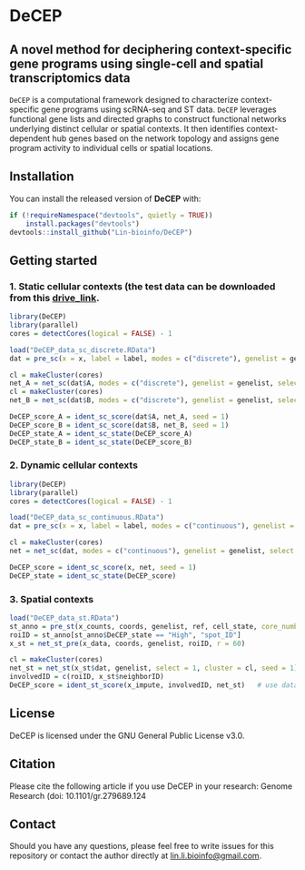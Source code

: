 # DeCEP

## A novel method for deciphering context-specific gene programs using single-cell and spatial transcriptomics data

`DeCEP` is a computational framework designed to characterize context-specific gene programs using scRNA-seq and ST data. `DeCEP` leverages functional gene lists and directed graphs to construct functional networks underlying distinct cellular or spatial contexts. It then identifies context-dependent hub genes based on the network topology and assigns gene program activity to individual cells or spatial locations.

## Installation
You can install the released version of **DeCEP** with:

```r
if (!requireNamespace("devtools", quietly = TRUE))
    install.packages("devtools")
devtools::install_github("Lin-bioinfo/DeCEP")
```

## Getting started
### 1. Static cellular contexts (the test data can be downloaded from this [drive_link](https://drive.google.com/drive/folders/1UzkEEtqDauwOAJrU7JQe-rYR3V20DyDp?usp=drive_link).

```r
library(DeCEP)
library(parallel)
cores = detectCores(logical = FALSE) - 1

load("DeCEP_data_sc_discrete.RData")
dat = pre_sc(x = x, label = label, modes = c("discrete"), genelist = genelist, transition_point = NULL)

cl = makeCluster(cores)
net_A = net_sc(dat$A, modes = c("discrete"), genelist = genelist, select = 1, cluster = cl, seed = 1)
cl = makeCluster(cores)
net_B = net_sc(dat$B, modes = c("discrete"), genelist = genelist, select = 1, cluster = cl, seed = 1)

DeCEP_score_A = ident_sc_score(dat$A, net_A, seed = 1)
DeCEP_score_B = ident_sc_score(dat$B, net_B, seed = 1)
DeCEP_state_A = ident_sc_state(DeCEP_score_A)
DeCEP_state_B = ident_sc_state(DeCEP_score_B)
```

### 2. Dynamic cellular contexts
```r
library(DeCEP)
library(parallel)
cores = detectCores(logical = FALSE) - 1

load("DeCEP_data_sc_continuous.RData")
dat = pre_sc(x = x, label = label, modes = c("continuous"), genelist = genelist, transition_point = 20)

cl = makeCluster(cores)
net = net_sc(dat, modes = c("continuous"), genelist = genelist, select = 1, cluster = cl, seed = 1)

DeCEP_score = ident_sc_score(x, net, seed = 1)
DeCEP_state = ident_sc_state(DeCEP_score)
```

### 3. Spatial contexts
```r
load("DeCEP_data_st.RData")
st_anno = pre_st(x_counts, coords, genelist, ref, cell_state, core_number = 2)
roiID = st_anno[st_anno$DeCEP_state == "High", "spot_ID"]
x_st = net_st_pre(x_data, coords, genelist, roiID, r = 60)

cl = makeCluster(cores)
net_st = net_st(x_st$dat, genelist, select = 1, cluster = cl, seed = 1)
involvedID = c(roiID, x_st$neighborID)
DeCEP_score = ident_st_score(x_impute, involvedID, net_st)   # use data after imputation
```


## License
DeCEP is licensed under the GNU General Public License v3.0.

## Citation
Please cite the following article if you use DeCEP in your research: Genome Research (doi: 10.1101/gr.279689.124
        
        
        
        

## Contact
Should you have any questions, please feel free to write issues for this repository or contact the author directly at [lin.li.bioinfo@gmail.com](lin.li.bioinfo@gmail.com).
